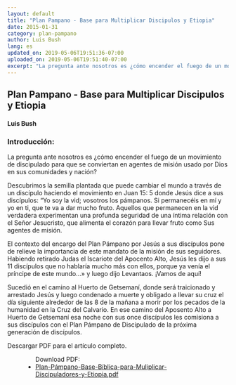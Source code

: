 ```yaml
---
layout: default
title: "Plan Pampano - Base para Multiplicar Discipulos y Etiopia"
date: 2015-01-31
category: plan-pampano
author: Luis Bush
lang: es
updated_on: 2019-05-06T19:51:36-07:00
uploaded_on: 2019-05-06T19:51:40-07:00
excerpt: "La pregunta ante nosotros es ¿cómo encender el fuego de un movimiento de discipulado para que se conviertan en agentes de misión usado por Dios en sus comunidades y nación? Descubrimos la semilla plantada que puede cambiar el mundo a través de un discípulo haciendo el movimiento en Juan 15: 5 donde Jesús dice a sus discípulos: “Yo soy la vid; vosotros los pámpanos. Si permanecéis en mí y yo en ti, que te va a dar mucho fruto. Aquellos que permanecen en la vid verdadera experimentan una profunda seguridad de una íntima relación con el Señor Jesucristo, que alimenta el corazón para llevar fruto como Sus agentes de misión."
---
```

<article class="document-container" data-publication-date="{{page.date}}" data-uploaded-on="{{page.uploaded_on}}" data-updated-on="{{page.updated_on}}" data-category="{{page.category}}">
  <h1>Plan Pampano - Base para Multiplicar Discipulos y Etiopia</h1>
  <h4>Luis Bush</h4>

<h3>Introducción:</h3>
<p>La pregunta ante nosotros es ¿cómo encender el fuego de un movimiento de discipulado para que se conviertan en agentes de misión usado por Dios en sus comunidades y nación?</p>

<p>Descubrimos la semilla plantada que puede cambiar el mundo a través de un discípulo haciendo el movimiento en Juan 15: 5 donde Jesús dice a sus discípulos: “Yo soy la vid; vosotros los pámpanos. Si permanecéis en mí y yo en ti, que te va a dar mucho fruto. Aquellos que permanecen en la vid verdadera experimentan una profunda seguridad de una íntima relación con el Señor Jesucristo, que alimenta el corazón para llevar fruto como Sus agentes de misión.</p>

<p>El contexto del encargo del Plan Pámpano por Jesús a sus discípulos pone de relieve la importancia de este mandato de la misión de sus seguidores. Habiendo retirado Judas el Iscariote del Apocento Alto, Jesús les dijo a sus 11 discípulos que no hablaría mucho más con ellos, porque ya venía el príncipe de este mundo...» y luego dijo Levantaos. ¡Vamos de aquí!</p>

<p>Sucedió en el camino al Huerto de Getsemaní, donde será traicionado y arrestado Jesús y luego condenado a muerte y obligado a llevar su cruz el día siguiente alrededor de las 8 de la mañana a morir por los pecados de la humanidad en la Cruz del Calvario. En ese camino del Aposento Alto a Huerto de Getsemaní esa noche con sus once discípulos les comisiona a sus discípulos con el Plan Pámpano de Discipulado de la próxima generación de discípulos.</p>


<p>Descargar PDF para el artículo completo.</p>

  <figure class="resource-links">
    <ul>Download PDF:
      <li><a href="{{ site.baseurl }}/assets/pdf/2015-01-31/Plan-Pámpano-Base-Bíblica-para-Muliplicar-Discipuladores-y-Etiopia.pdf">Plan-Pámpano-Base-Bíblica-para-Muliplicar-Discipuladores-y-Etiopia.pdf</a></li>
    </ul>
  </figure>
</article>
